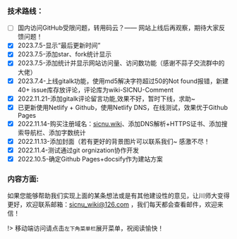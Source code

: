 <!-- 
复选框 MarkDown语法：
[x] A
[ ] B
- [x] 已选中
- [ ] 未选中
 -->
### 技术路线：
- [ ] 国内访问GitHub受限问题，转用码云？—— 网站上线后再观察，期待大家反馈问题！
- [x] 2023.7.5-显示“最后更新时间”
- [x] 2023.7.5-添加star、fork统计显示
- [x] 2023.7.5-添加统计并显示网站访问量、访问数功能（感谢不蒜子交流群中的大佬）
- [x] 2023.7.4-上线gitalk功能，使用md5解决字符超过50的Not found报错，新建 40+ issue库存放评论，评论库为wiki-SICNU-Comment
- [x] 2022.11.21-添加gitalk评论留言功能,效果不好，暂时下线，求助~
- [x] 已更新使用Netlify + Github，使用Netlify DNS，在线测试，效果优于Github Pages
- [x] 2022.11.14-购买注册域名：[sicnu.wiki](sicnu.wiki)、添加DNS解析+HTTPS证书、添加搜索导航栏、添加字数统计
- [x] 2022.11.13-添加封面（若有更好的背景图片可以联系我们~ 感激不尽！
- [x] 2022.11.4-测试通过git orgnization协作开发
- [x] 2022.10.5-确定Github Pages+docsify作为建站方案

### 内容方面:



如果您能够帮助我们实现上面的某条想法或是有其他建设性的意见，让川师大变得更好，欢迎联系邮箱：sicnu_wiki@126.com ，我们每天都会查看邮件，欢迎来信！


!> 移动端访问请点击`左下角菜单栏`展开菜单，祝阅读愉快！